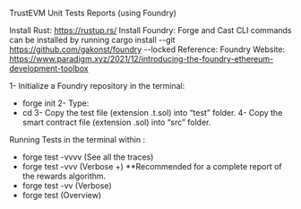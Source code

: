 TrustEVM Unit Tests Reports (using Foundry)

Install Rust: https://rustup.rs/
Install Foundry: Forge and Cast CLI commands can be installed by running cargo install --git https://github.com/gakonst/foundry --locked
Reference: Foundry Website: https://www.paradigm.xyz/2021/12/introducing-the-foundry-ethereum-development-toolbox

1- Initialize a Foundry repository in the terminal: 
* forge init <foldername>
2- Type: 
* cd <foldername>
3- Copy the test file (extension .t.sol) into “test” folder.
4- Copy the smart contract file (extension .sol) into “src” folder.

Running Tests in the terminal within <foldername>: 
* forge test -vvvv (See all the traces)
* forge test -vvv (Verbose +) **Recommended for a complete report of the rewards algorithm.
* forge test -vv (Verbose)
* forge test (Overview)
